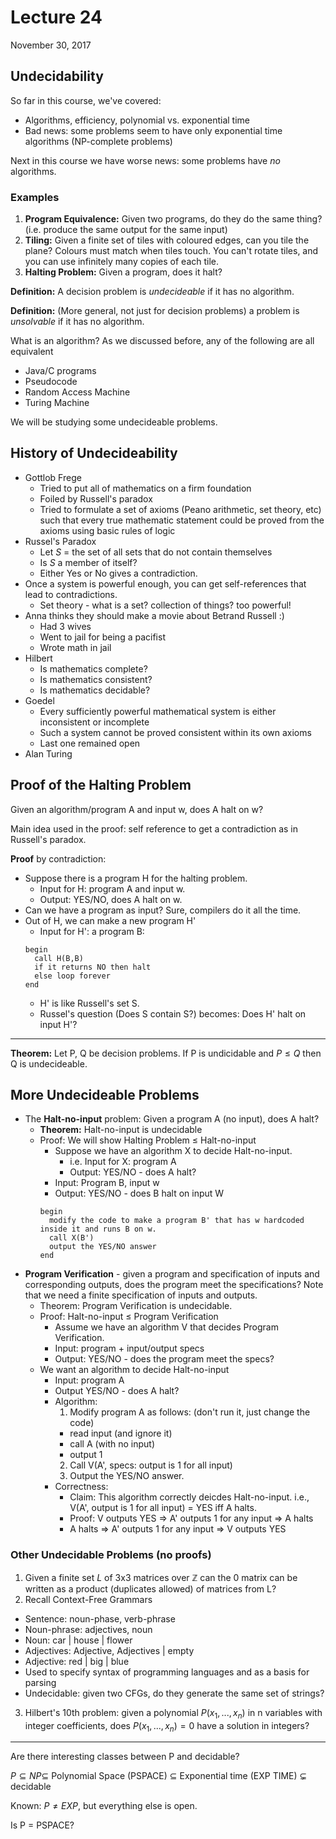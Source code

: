 # Lecture 24

November 30, 2017

## Undecidability

So far in this course, we've covered:

- Algorithms, efficiency, polynomial vs. exponential time
- Bad news: some problems seem to have only exponential time algorithms (NP-complete problems)

Next in this course we have worse news: some problems have _no_ algorithms.

### Examples

1. **Program Equivalence:** Given two programs, do they do the same thing? (i.e. produce the same output for the same input)
2. **Tiling:** Given a finite set of tiles with coloured edges, can you tile the plane? Colours must match when tiles touch. You can't rotate tiles, and you can use infinitely many copies of each tile.
3. **Halting Problem:** Given a program, does it halt?

**Definition:** A decision problem is _undecideable_ if it has no algorithm.

**Definition:** (More general, not just for decision problems) a problem is _unsolvable_ if it has no algorithm.

What is an algorithm? As we discussed before, any of the following are all equivalent

- Java/C programs
- Pseudocode
- Random Access Machine
- Turing Machine

We will be studying some undecideable problems.

## History of Undecideability

- Gottlob Frege
  - Tried to put all of mathematics on a firm foundation
  - Foiled by Russell's paradox
  - Tried to formulate a set of axioms (Peano arithmetic, set theory, etc) such that every true mathematic statement could be proved from the axioms using basic rules of logic
- Russel's Paradox
  - Let $S$ = the set of all sets that do not contain themselves
  - Is $S$ a member of itself?
  - Either Yes or No gives a contradiction.
- Once a system is powerful enough, you can get self-references that lead to contradictions.
  - Set theory - what is a set? collection of things? too powerful!
- Anna thinks they should make a movie about Betrand Russell :)
  - Had 3 wives
  - Went to jail for being a pacifist
  - Wrote math in jail
- Hilbert
  - Is mathematics complete?
  - Is mathematics consistent?
  - Is mathematics decidable?
- Goedel
  - Every sufficiently powerful mathematical system is either inconsistent or incomplete
  - Such a system cannot be proved consistent within its own axioms
  - Last one remained open
- Alan Turing

## Proof of the Halting Problem

Given an algorithm/program A and input w, does A halt on w?

Main idea used in the proof: self reference to get a contradiction as in Russell's paradox.

**Proof** by contradiction:

- Suppose there is a program H for the halting problem.
  - Input for H: program A and input w.
  - Output: YES/NO, does A halt on w.
- Can we have a program as input? Sure, compilers do it all the time.
- Out of H, we can make a new program H'
  - Input for H': a program B:
  ```none
  begin
    call H(B,B)
    if it returns NO then halt
    else loop forever
  end
  ```
  - H' is like Russell's set S.
  - Russel's question (Does S contain S?) becomes: Does H' halt on input H'?

---

**Theorem:** Let P, Q be decision problems. If P is undicidable and $P \leq Q$ then Q is undecideable.

## More Undecideable Problems

- The **Halt-no-input** problem: Given a program A (no input), does A halt?
  - **Theorem:** Halt-no-input is undecidable
  - Proof: We will show Halting Problem $\leq$ Halt-no-input
    - Suppose we have an algorithm X to decide Halt-no-input.
      - i.e. Input for X: program A
      - Output: YES/NO - does A halt?
    - Input: Program B, input w
    - Output: YES/NO - does B halt on input W
    ```none
    begin
      modify the code to make a program B' that has w hardcoded inside it and runs B on w.
      call X(B')
      output the YES/NO answer
    end
    ```
- **Program Verification** - given a program and specification of inputs and corresponding outputs, does the program meet the specifications? Note that we need a finite specification of inputs and outputs.
  - Theorem: Program Verification is undecidable.
  - Proof: Halt-no-input $\leq$ Program Verification
    - Assume we have an algorithm V that decides Program Verification.
    - Input: program + input/output specs
    - Output: YES/NO - does the program meet the specs?
  - We want an algorithm to decide Halt-no-input
    - Input: program A
    - Output YES/NO - does A halt?
    - Algorithm:
      1. Modify program A as follows: (don't run it, just change the code)
      - read input (and ignore it)
      - call A (with no input)
      - output 1
      2. Call V(A', specs: output is 1 for all input)
      3. Output the YES/NO answer.
    - Correctness:
      - Claim: This algorithm correctly deicdes Halt-no-input. i.e., V(A', output is 1 for all input) = YES iff A halts.
      - Proof: V outputs YES => A' outputs 1 for any input => A halts
      - A halts => A' outputs 1 for any input => V outputs YES

### Other Undecidable Problems (no proofs)

1. Given a finite set $L$ of 3x3 matrices over $\mathbb{Z}$ can the 0 matrix can be written as a product (duplicates allowed) of matrices from L?
2. Recall Context-Free Grammars

- Sentence: noun-phase, verb-phrase
- Noun-phrase: adjectives, noun
- Noun: car | house | flower
- Adjectives: Adjective, Adjectives | empty
- Adjective: red | big | blue
- Used to specify syntax of programming languages and as a basis for parsing
- Undecidable: given two CFGs, do they generate the same set of strings?

3. Hilbert's 10th problem: given a polynomial $P(x_1, ..., x_n)$ in n variables with integer coefficients, does $P(x_1, ..., x_n) = 0$ have a solution in integers?

---

Are there interesting classes between P and decidable?

$P \subseteq NP \subseteq$ Polynomial Space (PSPACE) $\subseteq$ Exponential time (EXP TIME) $\subsetneq$ decidable

Known: $P \neq EXP$, but everything else is open.

Is P = PSPACE?

